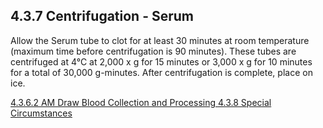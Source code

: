 ## 4.3.7 Centrifugation - Serum

Allow the Serum tube to clot for at least 30 minutes at room temperature (maximum time before centrifugation is 90 minutes).  These tubes are centrifuged at 4°C at 2,000 x g for 15 minutes or 3,000 x g for 10 minutes for a total of 30,000 g-minutes. After centrifugation is complete, place on ice.


<div class="center">
<div class="btn-group">
  <a href=":pages_path:/manuals/blood-collection-processing/4-03-06-02-am-draw.md" class="btn btn-default">
    <span class="glyphicon glyphicon-chevron-left"></span>
    4.3.6.2 AM Draw
  </a>

  <a href=":pages_path:/manuals/blood-collection-processing" class="btn btn-default">
    <span class="glyphicon glyphicon-chevron-up"></span>
    Blood Collection and Processing
  </a>

  <a href=":pages_path:/manuals/blood-collection-processing/4-03-08-special-circumstances.md" class="btn btn-success">
    4.3.8 Special Circumstances
    <span class="glyphicon glyphicon-chevron-right"></span>
  </a>
</div>
</div>

